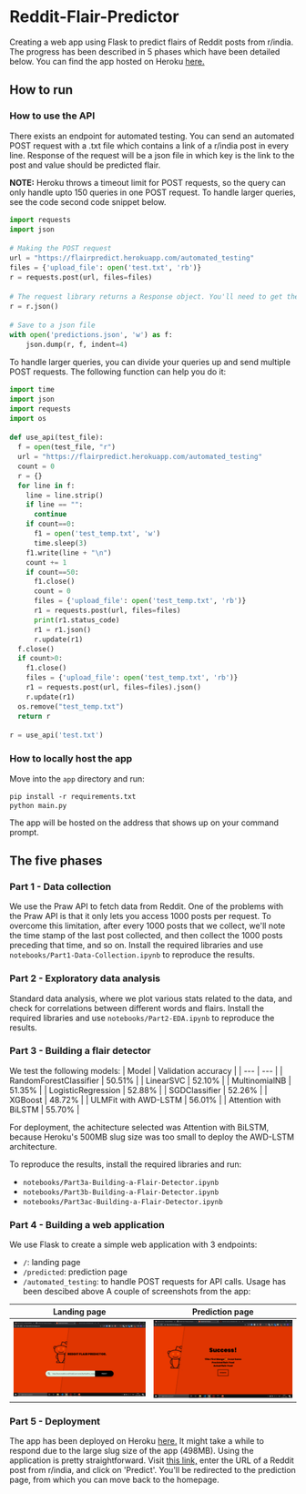 # Reddit-Flair-Predictor

Creating a web app using Flask to predict flairs of Reddit posts from r/india. The progress has been described in 5 phases which have been detailed below. You can find the app hosted on Heroku [here.](https://flairpredict.herokuapp.com/)

## How to run

### How to use the API
There exists an endpoint for automated testing. You can send an automated POST request with a .txt file which contains a link of a r/india post in every line. Response of the request will be a json file in which key is the link to the post and value should be predicted flair.

**NOTE:** Heroku throws a timeout limit for POST requests, so the query can only handle upto 150 queries in one POST request. To handle larger queries, see the code second code snippet below.

```python
import requests 
import json

# Making the POST request
url = "https://flairpredict.herokuapp.com/automated_testing"
files = {'upload_file': open('test.txt', 'rb')}
r = requests.post(url, files=files)

# The request library returns a Response object. You'll need to get the json file with this command
r = r.json()

# Save to a json file
with open('predictions.json', 'w') as f:
    json.dump(r, f, indent=4)
```

To handle larger queries, you can divide your queries up and send multiple POST requests. The following function can help you do it:

```python
import time
import json
import requests
import os

def use_api(test_file):
  f = open(test_file, "r")
  url = "https://flairpredict.herokuapp.com/automated_testing"
  count = 0
  r = {}
  for line in f:
    line = line.strip()
    if line == "":
      continue
    if count==0:
      f1 = open('test_temp.txt', 'w')
      time.sleep(3)
    f1.write(line + "\n")
    count += 1
    if count==50:
      f1.close()
      count = 0
      files = {'upload_file': open('test_temp.txt', 'rb')}
      r1 = requests.post(url, files=files)
      print(r1.status_code)
      r1 = r1.json()
      r.update(r1)
  f.close()
  if count>0:
    f1.close()
    files = {'upload_file': open('test_temp.txt', 'rb')}
    r1 = requests.post(url, files=files).json()
    r.update(r1)
  os.remove("test_temp.txt")
  return r
  
r = use_api('test.txt')
```

### How to locally host the app
Move into the `app` directory and run:
```
pip install -r requirements.txt
python main.py
```
The app will be hosted on the address that shows up on your command prompt.

## The five phases

### Part 1 - Data collection
We use the Praw API to fetch data from Reddit. One of the problems with the Praw API is that it only lets you access 1000 posts per request. To overcome this limitation, after every 1000 posts that we collect, we'll note the time stamp of the last post collected, and then collect the 1000 posts preceding that time, and so on. Install the required libraries and use `notebooks/Part1-Data-Collection.ipynb` to reproduce the results.

### Part 2 - Exploratory data analysis
Standard data analysis, where we plot various stats related to the data, and check for correlations between different words and flairs. Install the required libraries and use `notebooks/Part2-EDA.ipynb` to reproduce the results.

### Part 3 - Building a flair detector
We test the following models:
| Model       | Validation accuracy            |
| ---                | ---             |
| RandomForestClassifier             | 50.51%             |
| LinearSVC           | 52.10%            |
| MultinomialNB        | 51.35%             |
| LogisticRegression    | 52.88%             |
| SGDClassifier       | 52.26%             |
| XGBoost       | 48.72%             |
| ULMFit with AWD-LSTM       | 56.01%             |
| Attention with BiLSTM       | 55.70%             |

For deployment, the achitecture selected was Attention with BiLSTM, because Heroku's 500MB slug size was too small to deploy the AWD-LSTM architecture.

To reproduce the results, install the required libraries and run:
- `notebooks/Part3a-Building-a-Flair-Detector.ipynb`
- `notebooks/Part3b-Building-a-Flair-Detector.ipynb`
- `notebooks/Part3ac-Building-a-Flair-Detector.ipynb`

### Part 4 - Building a web application
We use Flask to create a simple web application with 3 endpoints:
- `/`: landing page
- `/predicted`: prediction page
- `/automated_testing`: to handle POST requests for API calls. Usage has been descibed above
A couple of screenshots from the app:

 Landing page                         |                      Prediction page    |
:-------------------------:|:-------------------------:|
![](images/homescreen.png?raw=True) |![](images/predicted.png?raw=true) |

### Part 5 - Deployment
The app has been deployed on Heroku [here.](https://flairpredict.herokuapp.com/) It might take a while to respond due to the large slug size of the app (498MB). Using the application is pretty straightforward. Visit [this link,](https://flairpredict.herokuapp.com/) enter the URL of a Reddit post from r/india, and click on 'Predict'. You'll be redirected to the prediction page, from which you can move back to the homepage.
